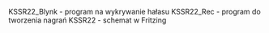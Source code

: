 KSSR22_Blynk - program na wykrywanie hałasu
KSSR22_Rec - program do tworzenia nagrań
KSSR22 - schemat w Fritzing
